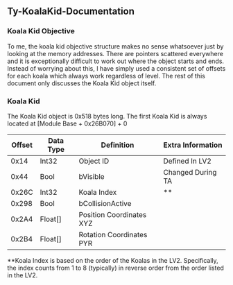 ## Ty-KoalaKid-Documentation

### Koala Kid Objective

To me, the koala kid objective structure makes no sense whatsoever just by looking at the memory addresses.
There are pointers scattered everywhere and it is exceptionally difficult to work out where the object starts and ends.
Instead of worrying about this, I have simply used a consistent set of offsets for each koala which always work regardless of level.
The rest of this document only discusses the Koala Kid object itself.

### Koala Kid

The Koala Kid object is 0x518 bytes long.
The first Koala Kid is always located at [Module Base + 0x26B070] + 0

|Offset|Data Type|Definition|Extra Information|
|---|---|---|---|
|0x14|Int32|Object ID|Defined In LV2|
|0x44|Bool|bVisible|Changed During TA|
|0x26C|Int32|Koala Index|\*\*|
|0x298|Bool|bCollisionActive||
|0x2A4|Float[]|Position Coordinates XYZ||
|0x2B4|Float[]|Rotation Coordinates PYR||

\*\*Koala Index is based on the order of the Koalas in the LV2. Specifically, the index counts from 1 to 8 (typically) in reverse order from the order listed in the LV2.
